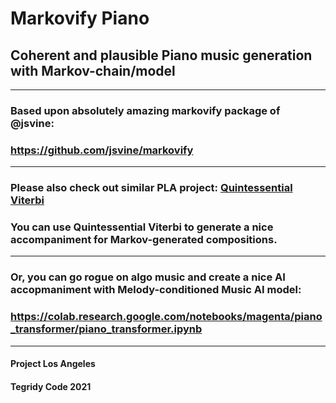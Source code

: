 # Markovify Piano
## Coherent and plausible Piano music generation with Markov-chain/model

***

### Based upon absolutely amazing markovify package of @jsvine:
### https://github.com/jsvine/markovify

***

### Please also check out similar PLA project: [Quintessential Viterbi](https://github.com/asigalov61/Quintessential-Viterbi)
### You can use Quintessential Viterbi to generate a nice accompaniment for Markov-generated compositions.

***

### Or, you can go rogue on algo music and create a nice AI accopmaniment with Melody-conditioned Music AI model:
### https://colab.research.google.com/notebooks/magenta/piano_transformer/piano_transformer.ipynb

***

#### Project Los Angeles
#### Tegridy Code 2021
